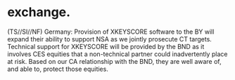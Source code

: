 # exchange. 

(TS//SI//NF) Germany: Provision of XKEYSCORE software to the BY will expand their ability to support NSA as we jointly prosecute CT targets. Technical support for XKEYSCORE will be provided by the BND as it involves CES equities that a non-technical partner could inadvertently place at risk. Based on our CA relationship with the BND, they are well aware of, and able to, protect those equities.
